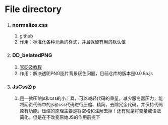 # File directory

1. ###  normalize.css

   1. [github](https://github.com/necolas/normalize.css)
   2. 作用：标准化各种元素的样式，并且保留有用的默认值

2. ### DD_belatedPNG

   1. [官网及教程](http://www.dillerdesign.com/experiment/DD_belatedPNG/)
   2. 作用：解决透明PNG图片背景灰色问题，目前仓库的版本是0.0.8a.js
   
3. ### JsCssZip

   1. 是一款压缩js和css的小工具，可以减轻代码的重量，减少服务器压力，能将网页代码中的js和css代码进行压缩、精简，去除冗余代码，并保持代码原有功能。压缩的原理主要是将空格和注解去掉！还有就是将变量或语法简化。但是在不改变原始JS的作用前提下